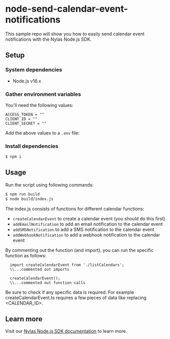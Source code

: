 # node-send-calendar-event-notifications

This sample repo will show you how to easily send calendar event notifications with the Nylas Node.js SDK.

## Setup

### System dependencies

- Node.js v16.x

### Gather environment variables

You'll need the following values:

```text
ACCESS_TOKEN = ""
CLIENT_ID = ""
CLIENT_SECRET = ""
```

Add the above values to a `.env` file:

### Install dependencies

```bash
$ npm i
```

## Usage

Run the script using following commands:

```bash
$ npm run build
$ node build/index.js
```

The index.js consists of functions for different calendar functions:


- `createCalendarEvent` to create a calendar event (you should do this first)
- `addEmailNotification` to add an email notification to the calendar event
- `addSMSNotification` to add a SMS notification to the calendar event
- `addWebhookNotification` to add a webhook notification to the calendar event

By commenting out the function (and import), you can run the specific function as follows:

```
  import createCalendarEvent from './listCalendars';
  \\...commented out imports

  createCalendarEvent();
  \\...commented out function calls
```

Be sure to check if any specific data is required. For example createCalendarEvent.ts requires a few pieces of data like replacing <CALENDAR_ID>.

## Learn more

Visit our [Nylas Node.js SDK documentation](https://developer.nylas.com/docs/developer-tools/sdk/node-sdk/) to learn more.